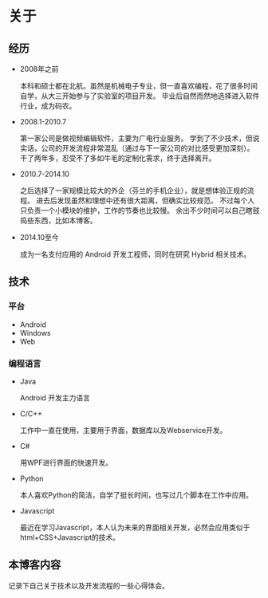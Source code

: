 # 关于

## 经历

* 2008年之前

  本科和硕士都在北航。虽然是机械电子专业，但一直喜欢编程，花了很多时间自学，从大三开始参与了实验室的项目开发。
  毕业后自然而然地选择进入软件行业，成为码农。

* 2008.1-2010.7

  第一家公司是做视频编辑软件，主要为广电行业服务。
  学到了不少技术，但说实话，公司的开发流程非常混乱（通过与下一家公司的对比感受更加深刻）。
  干了两年多，忍受不了多如牛毛的定制化需求，终于选择离开。

* 2010.7-2014.10

  之后选择了一家规模比较大的外企（芬兰的手机企业），就是想体验正规的流程。
  进去后发现虽然和理想中还有很大距离，但确实比较规范。
  不过每个人只负责一个小模块的维护，工作的节奏也比较慢。
  余出不少时间可以自己瞎鼓捣些东西，比如本博客。

* 2014.10至今

  成为一名支付应用的 Android 开发工程师，同时在研究 Hybrid 相关技术。

## 技术

### 平台

* Android
* Windows
* Web

### 编程语言

* Java

  Android 开发主力语言

* C/C++

  工作中一直在使用，主要用于界面，数据库以及Webservice开发。

* C#

  用WPF进行界面的快速开发。

* Python

  本人喜欢Python的简洁，自学了挺长时间，也写过几个脚本在工作中应用。

* Javascript

  最近在学习Javascript，本人认为未来的界面相关开发，必然会应用类似于html+CSS+Javascript的技术。

## 本博客内容

  记录下自己关于技术以及开发流程的一些心得体会。